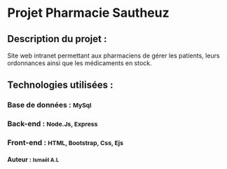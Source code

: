 # Projet Pharmacie Sautheuz

## Description du projet : 

Site web intranet permettant aux pharmaciens de gérer les patients, leurs ordonnances ainsi que les médicaments en stock.

## Technologies utilisées :

### Base de données : <span style="font-size: smaller;">MySql</span>
### Back-end : <span style="font-size: smaller;">Node.Js, Express</span>
### Front-end : <span style="font-size: smaller;">HTML, Bootstrap, Css, Ejs</span>


#### Auteur : <span style="font-size: smaller;">Ismaël A.L</span>
